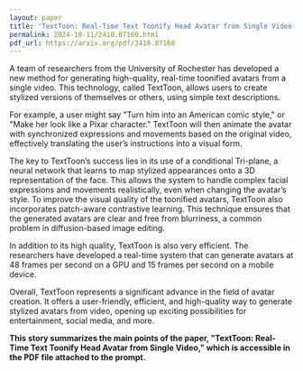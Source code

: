 ```yaml
---
layout: paper
title: 'TextToon: Real-Time Text Toonify Head Avatar from Single Video'
permalink: 2024-10-11/2410.07160.html
pdf_url: https://arxiv.org/pdf/2410.07160
---
```


A team of researchers from the University of Rochester has developed a new method for generating high-quality, real-time toonified avatars from a single video. This technology, called TextToon, allows users to create stylized versions of themselves or others, using simple text descriptions. 

For example, a user might say "Turn him into an American comic style," or "Make her look like a Pixar character." TextToon will then animate the avatar with synchronized expressions and movements based on the original video, effectively translating the user’s instructions into a visual form. 

The key to TextToon’s success lies in its use of a conditional Tri-plane, a neural network that learns to map stylized appearances onto a 3D representation of the face. This allows the system to handle complex facial expressions and movements realistically, even when changing the avatar’s style. To improve the visual quality of the toonified avatars, TextToon also incorporates patch-aware contrastive learning. This technique ensures that the generated avatars are clear and free from blurriness, a common problem in diffusion-based image editing.

In addition to its high quality, TextToon is also very efficient. The researchers have developed a real-time system that can generate avatars at 48 frames per second on a GPU and 15 frames per second on a mobile device. 

Overall, TextToon represents a significant advance in the field of avatar creation. It offers a user-friendly, efficient, and high-quality way to generate stylized avatars from video, opening up exciting possibilities for entertainment, social media, and more.  

**This story summarizes the main points of the paper, "TextToon: Real-Time Text Toonify Head Avatar from Single Video," which is accessible in the PDF file attached to the prompt.**